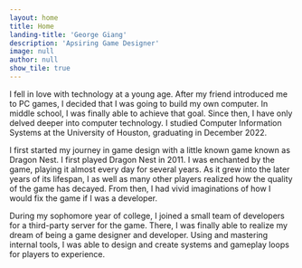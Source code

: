 ```yaml
---
layout: home
title: Home
landing-title: 'George Giang'
description: 'Apsiring Game Designer'
image: null
author: null
show_tile: true
---
```


I fell in love with technology at a young age. After my friend introduced me to PC games, I decided that I was going
to build my own computer. In middle school, I was finally able to achieve that goal. Since then, I have only delved
deeper into computer technology. I studied Computer Information Systems at the University of Houston, graduating in December 2022.


I first started my journey in game design with a little known game known as Dragon Nest. I first played Dragon Nest in 2011.
I was enchanted by the game, playing it almost every day for several years. As it grew into the later years of its lifespan,
I as well as many other players realized how the quality of the game has decayed. From then, I had vivid imaginations of how
I would fix the game if I was a developer.

During my sophomore year of college, I joined a small team of developers for a third-party server for the game. There, I was
finally able to realize my dream of being a game designer and developer. Using and mastering internal tools, I was able to
design and create systems and gameplay loops for players to experience.
